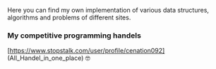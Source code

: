 Here you can find my own implementation of various data structures, algorithms and problems of different sites.

### My competitive programming handels

  [https://www.stopstalk.com/user/profile/cenation092] (All_Handel_in_one_place) 🤓
